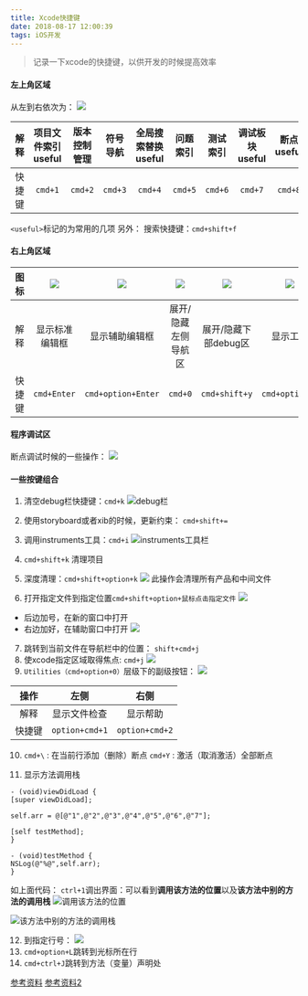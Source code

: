 ```yaml
---
title: Xcode快捷键
date: 2018-08-17 12:00:39
tags: iOS开发
---
```


> 记录一下xcode的快捷键，以供开发的时候提高效率

#### 左上角区域
从左到右依次为：
![](https://upload-images.jianshu.io/upload_images/1241385-5b1f1c9de4bff5d4.png?imageMogr2/auto-orient/strip%7CimageView2/2/w/1240)

|解释|项目文件索引useful|版本控制管理|符号导航|全局搜索替换useful|问题索引|测试索引|调试板块useful|断点useful|报告|
|:-:|:-:|:-:|:-:|:-:|:-:|:-:|:-:|:-:|:-:|
|快捷键|`cmd+1`|`cmd+2`|`cmd+3`|`cmd+4`|`cmd+5`|`cmd+6`|`cmd+7` | `cmd+8` | `cmd+9` |
`<useful>`标记的为常用的几项
另外：
搜索快捷键：`cmd+shift+f`

<!--more-->
#### 右上角区域
| 图标 | ![](https://upload-images.jianshu.io/upload_images/1241385-59fa01552386cf01.png?imageMogr2/auto-orient/strip%7CimageView2/2/w/1240) | ![](https://upload-images.jianshu.io/upload_images/1241385-a3a57499c243b1b9.png?imageMogr2/auto-orient/strip%7CimageView2/2/w/1240) | ![](https://upload-images.jianshu.io/upload_images/1241385-9318df99c8551cd0.png?imageMogr2/auto-orient/strip%7CimageView2/2/w/1240) | ![](https://upload-images.jianshu.io/upload_images/1241385-ba9281dd5835a7cc.png?imageMogr2/auto-orient/strip%7CimageView2/2/w/1240) | ![](https://upload-images.jianshu.io/upload_images/1241385-f420a2eacffadc19.png?imageMogr2/auto-orient/strip%7CimageView2/2/w/1240) |
| :-----:| :-----: | :-----: | :-----: | :-----: | :-----: |
| 解释 | 显示标准编辑框 | 显示辅助编辑框 | 展开/隐藏左侧导航区 | 展开/隐藏下部debug区 | 显示工具 |
| 快捷键 | `cmd+Enter` | `cmd+option+Enter` | `cmd+0` | `cmd+shift+y` | `cmd+option+0` |

#### 程序调试区
断点调试时候的一些操作：
![](https://upload-images.jianshu.io/upload_images/1241385-42cd9b32815e9ae6.png?imageMogr2/auto-orient/strip%7CimageView2/2/w/1240)


#### 一些按键组合
1. 清空debug栏快捷键：`cmd+k`
![debug栏](https://upload-images.jianshu.io/upload_images/1241385-f75ab89ce70cff41.png?imageMogr2/auto-orient/strip%7CimageView2/2/w/1240)

2. 使用storyboard或者xib的时候，更新约束： `cmd+shift+=`
3. 调用instruments工具：`cmd+i`
![instruments工具栏](https://upload-images.jianshu.io/upload_images/1241385-51c9042a3e9cd143.png?imageMogr2/auto-orient/strip%7CimageView2/2/w/1240)
4. `cmd+shift+k`
清理项目
5. 深度清理：`cmd+shift+option+k`
![](https://upload-images.jianshu.io/upload_images/1241385-00433f1656f7dc29.png?imageMogr2/auto-orient/strip%7CimageView2/2/w/1240)
此操作会清理所有产品和中间文件
6. 打开指定文件到指定位置`cmd+shift+option+鼠标点击指定文件`
![](https://upload-images.jianshu.io/upload_images/1241385-5999aa54dc813a67.png?imageMogr2/auto-orient/strip%7CimageView2/2/w/1240)
- 后边加号，在新的窗口中打开
- 右边加好，在辅助窗口中打开
![](https://upload-images.jianshu.io/upload_images/1241385-53ab18bbde9c8dda.png?imageMogr2/auto-orient/strip%7CimageView2/2/w/1240)
7. 跳转到当前文件在导航栏中的位置： `shift+cmd+j`
8. 使xcode指定区域取得焦点: `cmd+j`
![](https://upload-images.jianshu.io/upload_images/1241385-e5fc54c364edc8f1.png?imageMogr2/auto-orient/strip%7CimageView2/2/w/1240)
9. `Utilities（cmd+option+0）`层级下的副级按钮：
![](https://upload-images.jianshu.io/upload_images/1241385-4078c5997806d5dc.png?imageMogr2/auto-orient/strip%7CimageView2/2/w/1240)

| 操作 |左侧|右侧|
| :-: | :-: | :-: |
| 解释 | 显示文件检查 | 显示帮助 |
| 快捷键 | `option+cmd+1` | `option+cmd+2` |

10. `cmd+\` : 在当前行添加（删除）断点
`cmd+Y` : 激活（取消激活）全部断点

11. 显示方法调用栈
```
- (void)viewDidLoad {
[super viewDidLoad];

self.arr = @[@"1",@"2",@"3",@"4",@"5",@"6",@"7"];

[self testMethod];
}

- (void)testMethod {
NSLog(@"%@",self.arr);
}
```
如上面代码：
`ctrl+1`调出界面：可以看到**调用该方法的位置**以及**该方法中别的方法的调用栈**
![调用该方法的位置](https://upload-images.jianshu.io/upload_images/1241385-b999841e4051a1b8.png?imageMogr2/auto-orient/strip%7CimageView2/2/w/1240)

![该方法中别的方法的调用栈](https://upload-images.jianshu.io/upload_images/1241385-941843fe74101f89.png?imageMogr2/auto-orient/strip%7CimageView2/2/w/1240)

12. 到指定行号：
![](https://upload-images.jianshu.io/upload_images/1241385-b48a960e0180d398.png?imageMogr2/auto-orient/strip%7CimageView2/2/w/1240)
13. `cmd+option+L`跳转到光标所在行
14. `cmd+ctrl+J`跳转到方法（变量）声明处


[参考资料](http://www.cocoachina.com/ios/20141225/10761.html)
[参考资料2](https://juejin.im/post/5a3b1bf8f265da432f314788)
